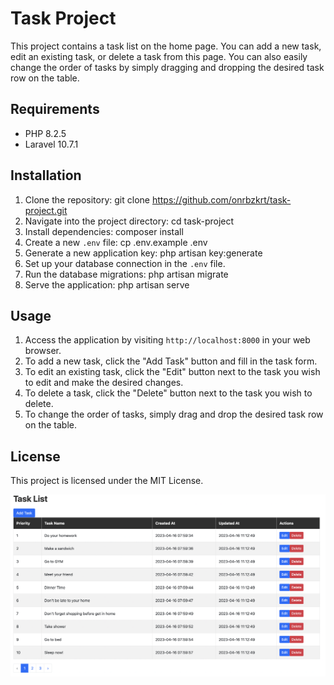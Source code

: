 # Task Project

This project contains a task list on the home page. You can add a new task, edit an existing task, or delete a task from this page. You can also easily change the order of tasks by simply dragging and dropping the desired task row on the table.

## Requirements

- PHP 8.2.5
- Laravel 10.7.1

## Installation

1. Clone the repository:
git clone https://github.com/onrbzkrt/task-project.git
2. Navigate into the project directory:
cd task-project
3. Install dependencies:
composer install
4. Create a new `.env` file:
cp .env.example .env
5. Generate a new application key:
php artisan key:generate
6. Set up your database connection in the `.env` file.
7. Run the database migrations:
php artisan migrate
8. Serve the application:
php artisan serve


## Usage

1. Access the application by visiting `http://localhost:8000` in your web browser.
2. To add a new task, click the "Add Task" button and fill in the task form.
3. To edit an existing task, click the "Edit" button next to the task you wish to edit and make the desired changes.
4. To delete a task, click the "Delete" button next to the task you wish to delete.
5. To change the order of tasks, simply drag and drop the desired task row on the table.

## License

This project is licensed under the MIT License.

![liste](public/images/list.png)